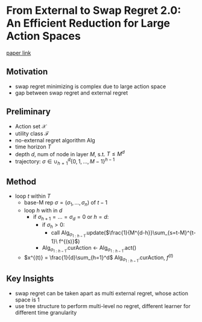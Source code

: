 # From External to Swap Regret 2.0: An Efficient Reduction for Large Action Spaces

[paper link](https://arxiv.org/abs/2310.19786)

## Motivation
 - swap regret minimizing is complex due to large action space
 - gap between swap regret and external regret

## Preliminary
 - Action set $\mathcal{X}$
 - utility class $\mathcal{F}$
 - no-external regret algorithm Alg
 - time horizon $T$
 - depth $d$, num of node in layer $M$, s.t. $T \leq M^d$
 - trajectory: $\sigma \in \cup_{h=1}^d\{0,1, \dots, M-1\}^{h-1}$

## Method
 - loop $t$ within $T$
   - base-M rep $\sigma = (\sigma_1, \dots, \sigma_n)$ of $t-1$
   - loop $h$ with in $d$
     - if $\sigma_{h+1} = \dots = \sigma_d = 0$ or $h=d$:
       - if $\sigma_h>0$:
         - call Alg$_{\sigma_{1: h-1}}$.update($\frac{1}{M^{d-h}}\sum_{s=t-M}^{t-1}\ f^{(s)}$)
       - Alg$_{\sigma_{1: h-1}}$.curAction $\leftarrow$ Alg$_{\sigma_{1: h-1}}$.act()
   - $x^{(t)} = \frac{1}{d}\sum_{h=1}^d$ Alg$_{\sigma_{1:h-1}}$.curAction, $f^(t)$

## Key Insights
 - swap regret can be taken apart as multi external regret, whose action space is 1
 - use tree structure to perform multi-level no regret, different learner for different time granularity